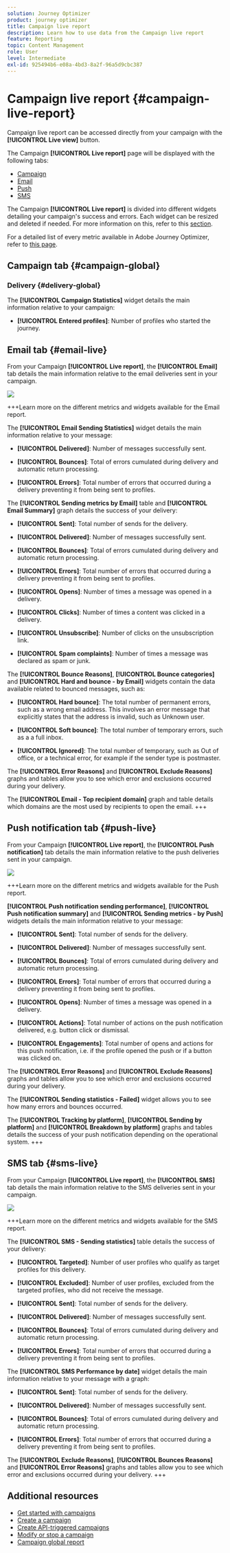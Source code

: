 ```yaml
---
solution: Journey Optimizer
product: journey optimizer
title: Campaign live report
description: Learn how to use data from the Campaign live report
feature: Reporting
topic: Content Management
role: User
level: Intermediate
exl-id: 925494b6-e08a-4bd3-8a2f-96a5d9cbc387
---
```

# Campaign live report {#campaign-live-report}

Campaign live report can be accessed directly from your campaign with the **[!UICONTROL Live view]** button. 

The Campaign **[!UICONTROL Live report]** page will be displayed with the following tabs:

* [Campaign](#campaign-live)
* [Email](#email-live)
* [Push](#push-live)
* [SMS](#sms-live)


The Campaign **[!UICONTROL Live report]** is divided into different widgets detailing your campaign's success and errors. Each widget can be resized and deleted if needed. For more information on this, refer to this [section](../reports/live-report.md#modify-dashboard).

For a detailed list of every metric available in Adobe Journey Optimizer, refer to [this page](live-report.md#list-of-components-live).

## Campaign tab {#campaign-global}

### Delivery {#delivery-global}

The **[!UICONTROL Campaign Statistics]** widget details the main information relative to your campaign:

* **[!UICONTROL Entered profiles]**: Number of profiles who started the journey.

<!--
### Experimentation tab (#experimentation-live)

From your Campaign **[!UICONTROL Live report]**, the **[!UICONTROL Experimentation]** tab details the main information relative to how each variant is performing and if there is was winner during the test.
-->

## Email tab {#email-live}

From your Campaign **[!UICONTROL Live report]**, the **[!UICONTROL Email]** tab details the main information relative to the email deliveries sent in your campaign.

![](assets/campaign_report_live_1.png)

+++Learn more on the different metrics and widgets available for the Email report.

The **[!UICONTROL Email Sending Statistics]** widget details the main information relative to your message:

* **[!UICONTROL Delivered]**: Number of messages successfully sent.

* **[!UICONTROL Bounces]**: Total of errors cumulated during delivery and automatic return processing.

* **[!UICONTROL Errors]**: Total number of errors that occurred during a delivery preventing it from being sent to profiles.

The **[!UICONTROL Sending metrics by Email]** table and **[!UICONTROL Email Summary]** graph details the success of your delivery:

* **[!UICONTROL Sent]**: Total number of sends for the delivery.

* **[!UICONTROL Delivered]**: Number of messages successfully sent.

* **[!UICONTROL Bounces]**: Total of errors cumulated during delivery and automatic return processing.

* **[!UICONTROL Errors]**: Total number of errors that occurred during a delivery preventing it from being sent to profiles.

* **[!UICONTROL Opens]**: Number of times a message was opened in a delivery.

* **[!UICONTROL Clicks]**: Number of times a content was clicked in a delivery.

* **[!UICONTROL Unsubscribe]**: Number of clicks on the unsubscription link.

* **[!UICONTROL Spam complaints]**: Number of times a message was declared as spam or junk.

The **[!UICONTROL Bounce Reasons]**, **[!UICONTROL Bounce categories]** and **[!UICONTROL Hard and bounce - by Email]** widgets contain the data available related to bounced messages, such as:

* **[!UICONTROL Hard bounce]**: The total number of permanent errors, such as a wrong email address. This involves an error message that explicitly states that the address is invalid, such as Unknown user.

* **[!UICONTROL Soft bounce]**: The total number of temporary errors, such as a a full inbox.

* **[!UICONTROL Ignored]**: The total number of temporary, such as Out of office, or a technical error, for example if the sender type is postmaster.

The **[!UICONTROL Error Reasons]** and **[!UICONTROL Exclude Reasons]** graphs and tables allow you to see which error and exclusions occurred during your delivery.

The **[!UICONTROL Email - Top recipient domain]** graph and table details which domains are the most used by recipients to open the email.
+++

## Push notification tab {#push-live}

From your Campaign **[!UICONTROL Live report]**, the **[!UICONTROL Push notification]** tab details the main information relative to the push deliveries sent in your campaign.

![](assets/campaign_report_live_2.png)

+++Learn more on the different metrics and widgets available for the Push report.

**[!UICONTROL Push notification sending performance]**, **[!UICONTROL Push notification summary]** and **[!UICONTROL Sending metrics - by Push]** widgets details the main information relative to your message:

* **[!UICONTROL Sent]**: Total number of sends for the delivery.

* **[!UICONTROL Delivered]**: Number of messages successfully sent.

* **[!UICONTROL Bounces]**: Total of errors cumulated during delivery and automatic return processing.

* **[!UICONTROL Errors]**: Total number of errors that occurred during a delivery preventing it from being sent to profiles.

* **[!UICONTROL Opens]**: Number of times a message was opened in a delivery.

* **[!UICONTROL Actions]**: Total number of actions on the push notification delivered, e.g. button click or dismissal.

* **[!UICONTROL Engagements]**: Total number of opens and actions for this push notification, i.e. if the profile opened the push or if a button was clicked on.

The **[!UICONTROL Error Reasons]** and **[!UICONTROL Exclude Reasons]** graphs and tables allow you to see which error and exclusions occurred during your delivery.

The **[!UICONTROL Sending statistics - Failed]** widget allows you to see how many errors and bounces occurred.

The **[!UICONTROL Tracking by platform]**, **[!UICONTROL Sending by platform]** and **[!UICONTROL Breakdown by platform]** graphs and tables details the success of your push notification depending on the operational system.
+++

## SMS tab {#sms-live}

From your Campaign **[!UICONTROL Live report]**, the **[!UICONTROL SMS]** tab details the main information relative to the SMS deliveries sent in your campaign.

![](assets/campaign_report_live_3.png)

+++Learn more on the different metrics and widgets available for the SMS report.

The **[!UICONTROL SMS - Sending statistics]** table details the success of your delivery:

* **[!UICONTROL Targeted]**: Number of user profiles who qualify as target profiles for this delivery.

* **[!UICONTROL Excluded]**: Number of user profiles, excluded from the targeted profiles, who did not receive the message.

* **[!UICONTROL Sent]**: Total number of sends for the delivery.

* **[!UICONTROL Delivered]**: Number of messages successfully sent.

* **[!UICONTROL Bounces]**: Total of errors cumulated during delivery and automatic return processing.

* **[!UICONTROL Errors]**: Total number of errors that occurred during a delivery preventing it from being sent to profiles.

The **[!UICONTROL SMS Performance by date]** widget details the main information relative to your message with a graph:

* **[!UICONTROL Sent]**: Total number of sends for the delivery.

* **[!UICONTROL Delivered]**: Number of messages successfully sent.

* **[!UICONTROL Bounces]**: Total of errors cumulated during delivery and automatic return processing.

* **[!UICONTROL Errors]**: Total number of errors that occurred during a delivery preventing it from being sent to profiles.

The **[!UICONTROL Exclude Reasons]**, **[!UICONTROL Bounces Reasons]** and **[!UICONTROL Error Reasons]** graphs and tables allow you to see which error and exclusions occurred during your delivery.
+++

## Additional resources

* [Get started with campaigns](../campaigns/get-started-with-campaigns.md)
* [Create a campaign](../campaigns/create-campaign.md)
* [Create API-triggered campaigns](../campaigns/api-triggered-campaigns.md)
* [Modify or stop a campaign](../campaigns/modify-stop-campaign.md)
* [Campaign global report](campaign-global-report.md)
